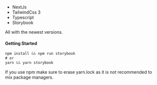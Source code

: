  - NextJs
 - TailwindCss 3
 - Typescript
 - Storybook

All with the newest versions.


#### Getting Started
```js
npm install && npm run storybook
# or
yarn && yarn storybook
```

If you use npm make sure to erase yarn.lock as it is not recommended to mix package managers.
